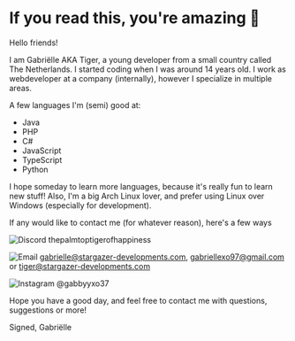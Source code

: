 # If you read this, you're amazing 🙂

Hello friends!

I am Gabriëlle AKA Tiger, a young developer from a small country called The Netherlands. I started coding when I was around 14 years old.
I work as webdeveloper at a company (internally), however I specialize in multiple areas.

A few languages I'm (semi) good at:
- Java
- PHP
- C#
- JavaScript
- TypeScript
- Python

I hope someday to learn more languages, because it's really fun to learn new stuff!
Also, I'm a big Arch Linux lover, and prefer using Linux over Windows (especially for development).

If any would like to contact me (for whatever reason), here's a few ways

![Discord](https://icons.iconarchive.com/icons/papirus-team/papirus-apps/16/discord-icon.png) thepalmtoptigerofhappiness

![Email](https://icons.iconarchive.com/icons/dakirby309/windows-8-metro/16/Other-Mail-Metro-icon.png) gabrielle@stargazer-developments.com, gabriellexo97@gmail.com or tiger@stargazer-developments.com

![Instagram](https://icons.iconarchive.com/icons/designbolts/free-instagram/16/Active-Instagram-3-icon.png) @gabbyyxo37

Hope you have a good day, and feel free to contact me with questions, suggestions or more!

Signed, Gabriëlle


<!---
Gabbyxo97/Gabbyxo97 is a ✨ special ✨ repository because its `README.md` (this file) appears on your GitHub profile.
You can click the Preview link to take a look at your changes.
--->
